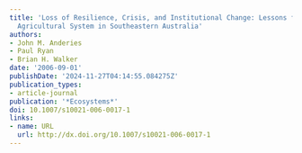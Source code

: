 ```yaml
---
title: 'Loss of Resilience, Crisis, and Institutional Change: Lessons from an Intensive
  Agricultural System in Southeastern Australia'
authors:
- John M. Anderies
- Paul Ryan
- Brian H. Walker
date: '2006-09-01'
publishDate: '2024-11-27T04:14:55.084275Z'
publication_types:
- article-journal
publication: '*Ecosystems*'
doi: 10.1007/s10021-006-0017-1
links:
- name: URL
  url: http://dx.doi.org/10.1007/s10021-006-0017-1
---
```

